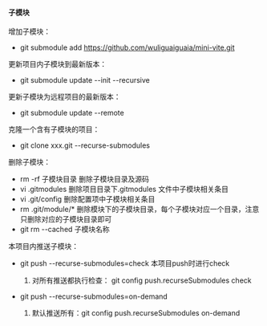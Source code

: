 #### 子模块

增加子模块：

- git submodule add https://github.com/wuliguaiguaia/mini-vite.git

更新项目内子模块到最新版本：

- git submodule update --init --recursive

更新子模块为远程项目的最新版本：

- git submodule update --remote

克隆一个含有子模块的项目：

- git clone xxx.git --recurse-submodules

删除子模块：

- rm -rf 子模块目录 删除子模块目录及源码
- vi .gitmodules 删除项目目录下.gitmodules 文件中子模块相关条目
- vi .git/config 删除配置项中子模块相关条目
- rm .git/module/\* 删除模块下的子模块目录，每个子模块对应一个目录，注意只删除对应的子模块目录即可
- git rm --cached 子模块名称

本项目内推送子模块：

- git push --recurse-submodules=check 本项目push时进行check
  1. 对所有推送都执行检查： git config push.recurseSubmodules check

- git push --recurse-submodules=on-demand 
  1. 默认推送所有：git config push.recurseSubmodules on-demand



